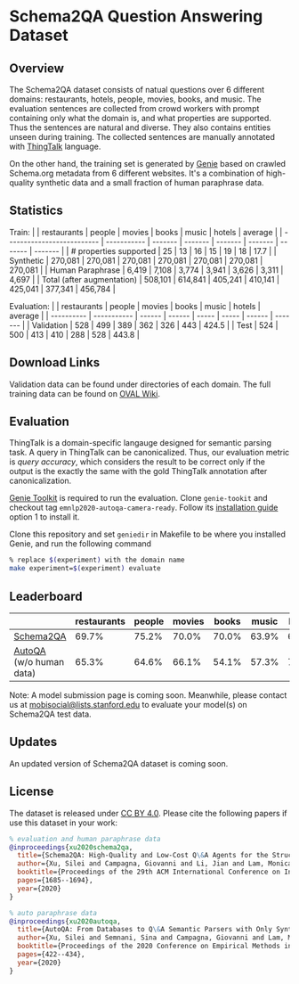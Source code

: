 # Schema2QA Question Answering Dataset

## Overview
The Schema2QA dataset consists of natual questions over 6 different domains: 
restaurants, hotels, people, movies, books, and music. 
The evaluation sentences are collected from crowd workers with prompt containing 
only what the domain is, and what properties are supported. Thus the sentences are natural 
and diverse. They also contains entities unseen during training. 
The collected sentences are manually annotated with 
[ThingTalk](https://almond.stanford.edu/doc/thingtalk-intro.md) language. 

On the other hand, the training set is generated by 
[Genie](https://github.com/stanford-oval/genie-toolkit) based on crawled Schema.org metadata 
from 6 different websites. 
It's a combination of high-quality synthetic data and
a small fraction of human paraphrase data. 

## Statistics  
Train:
|                            | restaurants | people  | movies  | books   | music   | hotels  | average |
| -------------------------- | ----------- | ------- | ------- | ------- | ------- | ------- | ------- |
| \# properties supported    | 25          | 13      | 16      | 15      | 19      | 18      | 17.7    |
| Synthetic                  | 270,081     | 270,081 | 270,081 | 270,081 | 270,081 | 270,081 | 270,081 |
| Human Paraphrase           | 6,419       | 7,108   | 3,774   | 3,941   | 3,626   | 3,311   | 4,697   |
| Total (after augmentation) | 508,101     | 614,841 | 405,241 | 410,141 | 425,041 | 377,341 | 456,784 |

Evaluation: 
|            | restaurants | people | movies | books | music | hotels | average |
| ---------- | ----------- | ------ | ------ | ----- | ----- | ------ | ------- |
| Validation | 528         | 499    | 389    | 362   | 326   | 443    | 424.5   |
| Test       | 524         | 500    | 413    | 410   | 288   | 528    | 443.8   |

## Download Links
Validation data can be found under directories of each domain. 
The full training data can be found on [OVAL Wiki](https://wiki.almond.stanford.edu/releases).

## Evaluation
ThingTalk is a domain-specific langauge designed for semantic parsing task. 
A query in ThingTalk can be canonicalized. Thus, our evaluation metric is _query accuracy_, 
which considers the result to be correct only if the output is the exactly the same with 
the gold ThingTalk annotation after canonicalization. 

[Genie Toolkit](https://github.com/stanford-oval/genie-toolkit) is required to run the evaluation. 
Clone `genie-tookit` and checkout tag `emnlp2020-autoqa-camera-ready`. 
Follow its [installation guide](https://github.com/stanford-oval/genie-toolkit/blob/emnlp2020-autoqa-camera-ready/doc/install.md) 
option 1 to install it.

Clone this repository and set `geniedir` in Makefile to be where you installed Genie, and run the following command 
```bash
% replace $(experiment) with the domain name
make experiment=$(experiment) evaluate
```


## Leaderboard 
|                                                                                           | restaurants | people | movies | books | music | hotels | average |
| ----------------------------------------------------------------------------------------- | ----------- | ------ | ------ | ----- | ----- | ------ | ------- |
| [Schema2QA](https://almond-static.stanford.edu/papers/schema2qa-cikm2020.pdf)             | 69.7%       | 75.2%  | 70.0%  | 70.0% | 63.9% | 67.0%  | 69.3%   |
| [AutoQA](https://almond-static.stanford.edu/papers/autoqa-emnlp2020.pdf) (w/o human data) | 65.3%       | 64.6%  | 66.1%  | 54.1% | 57.3% | 70.1%  | 62.9%   |

Note: A model submission page is coming soon. 
Meanwhile, please contact us at mobisocial@lists.stanford.edu to evaluate your model(s) on Schema2QA test data. 


## Updates 
An updated version of Schema2QA dataset is coming soon. 

## License
The dataset is released under [CC BY 4.0](https://creativecommons.org/licenses/by/4.0/).
Please cite the following papers if use this dataset in your work:
```bib
% evaluation and human paraphrase data
@inproceedings{xu2020schema2qa,
  title={Schema2QA: High-Quality and Low-Cost Q\&A Agents for the Structured Web},
  author={Xu, Silei and Campagna, Giovanni and Li, Jian and Lam, Monica S},
  booktitle={Proceedings of the 29th ACM International Conference on Information \& Knowledge Management},
  pages={1685--1694},
  year={2020}
}

% auto paraphrase data
@inproceedings{xu2020autoqa,
  title={AutoQA: From Databases to Q\&A Semantic Parsers with Only Synthetic Training Data},
  author={Xu, Silei and Semnani, Sina and Campagna, Giovanni and Lam, Monica},
  booktitle={Proceedings of the 2020 Conference on Empirical Methods in Natural Language Processing (EMNLP)},
  pages={422--434},
  year={2020}
}

```
